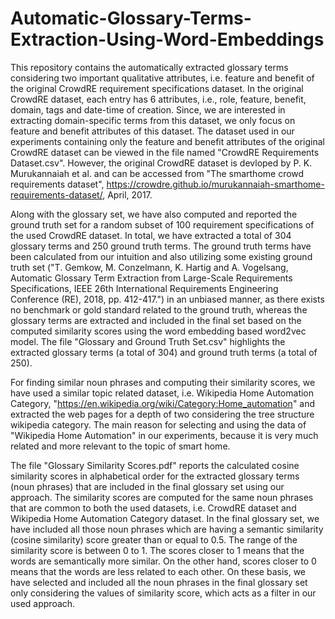 # Automatic-Glossary-Terms-Extraction-Using-Word-Embeddings

This repository contains the automatically extracted glossary terms considering two important qualitative attributes, i.e. feature and benefit of the original CrowdRE requirement specifications dataset. In the original CrowdRE dataset, each entry has 6 attributes, i.e., role, feature, benefit, domain, tags and date-time of creation. Since, we are interested in extracting domain-specific terms from this dataset, we only focus on feature and benefit attributes of this dataset. The dataset used in our experiments containing only the feature and benefit attributes of the original CrowdRE dataset can be viewed in the file named "CrowdRE Requirements Dataset.csv". However, the original CrowdRE dataset is devloped by P. K. Murukannaiah et al. and can be accessed from "The smarthome crowd requirements dataset", https://crowdre.github.io/murukannaiah-smarthome-requirements-dataset/, April, 2017. 

Along with the glossary set, we have also computed and reported the ground truth set for a random subset of 100 requirement specifications of the used CrowdRE dataset. In total, we have extracted a total of 304 glossary terms and 250 ground truth terms. The ground truth terms have been calculated from our intuition and also utilizing some existing ground truth set ("T. Gemkow, M. Conzelmann, K. Hartig and A. Vogelsang, Automatic Glossary Term Extraction from Large-Scale Requirements Specifications, IEEE 26th International Requirements Engineering Conference (RE), 2018, pp. 412-417.") in an unbiased manner, as there exists no benchmark or gold standard related to the ground truth, whereas the glossary terms are extracted and included in the final set based on the computed similarity scores using the word embedding based word2vec model. The file "Glossary and Ground Truth Set.csv" highlights the extracted glossary terms (a total of 304) and ground truth terms (a total of 250).   

For finding similar noun phrases and computing their similarity scores, we have used a similar topic related dataset, i.e. Wikipedia Home Automation Category, "https://en.wikipedia.org/wiki/Category:Home_automation" and extracted the web pages for a depth of two considering the tree structure wikipedia category. The main reason for selecting and using the data of "Wikipedia Home Automation" in our experiments, because it is very much related and more relevant to the topic of smart home. 

The file "Glossary Similarity Scores.pdf" reports the calculated cosine similarity scores in alphabetical order for the extracted glossary terms (noun phrases) that are included in the final glossary set using our approach. The similarity scores are computed for the same noun phrases that are common to both the used datasets, i.e. CrowdRE dataset and Wikipedia Home Automation Category dataset. In the final glossary set, we have included all those noun phrases which are having a semantic similarity (cosine similarity) score greater than or equal to 0.5. The range of the similarity score is between 0 to 1. The scores closer to 1 means that the words are semantically more similar. On the other hand, scores closer to 0 means that the words are less related to each other. On these basis, we have selected and included all the noun phrases in the final glossary set only considering the values of similarity score, which acts as a filter in our used approach.
